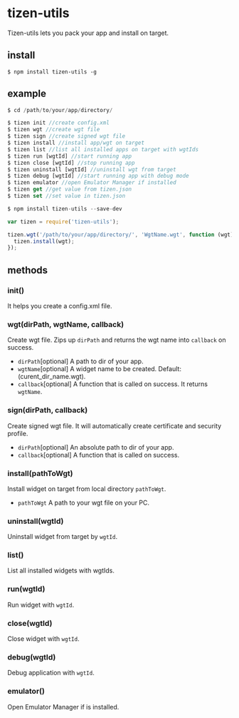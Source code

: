 # tizen-utils

Tizen-utils lets you pack your app and install on target.

## install

```
$ npm install tizen-utils -g
```

## example

```javascript
$ cd /path/to/your/app/directory/

$ tizen init //create config.xml
$ tizen wgt //create wgt file
$ tizen sign //create signed wgt file
$ tizen install //install app/wgt on target
$ tizen list //list all installed apps on target with wgtIds
$ tizen run [wgtId] //start running app
$ tizen close [wgtId] //stop running app
$ tizen uninstall [wgtId] //uninstall wgt from target
$ tizen debug [wgtId] //start running app with debug mode
$ tizen emulator //open Emulator Manager if installed
$ tizen get //get value from tizen.json
$ tizen set //set value in tizen.json
```

```javascript
$ npm install tizen-utils --save-dev

var tizen = require('tizen-utils');

tizen.wgt('/path/to/your/app/directory/', 'WgtName.wgt', function (wgt) {
  tizen.install(wgt);
});

```

## methods

### init()

It helps you create a config.xml file.


### wgt(dirPath, wgtName, callback)

Create wgt file. Zips up `dirPath` and returns
the wgt name into `callback` on success.

* `dirPath`[optional] A path to dir of your app.
* `wgtName`[optional] A widget name to be created. Default: (curent_dir_name.wgt).
* `callback`[optional] A function that is called on success. It returns `wgtName`.

### sign(dirPath, callback)

Create signed wgt file. It will automatically create certificate and security profile.

* `dirPath`[optional] An absolute path to dir of your app.
* `callback`[optional] A function that is called on success.


### install(pathToWgt)

Install widget on target from local directory `pathToWgt`.

* `pathToWgt` A path to your wgt file on your PC.


### uninstall(wgtId)

Uninstall widget from target by `wgtId`.


### list()

List all installed widgets with wgtIds.


### run(wgtId)

Run widget with `wgtId`.


### close(wgtId)

Close widget with `wgtId`.


### debug(wgtId)

Debug application with `wgtId`.


### emulator()

Open Emulator Manager if is installed.
